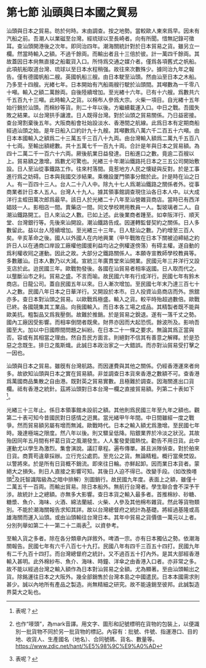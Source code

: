 # 第七節    汕頭與日本國之貿易

汕頭與日本之貿易。昉於何時。末由調查。按之地勢。當較歐人東來爲早。因未有汽船之前。吾潮人以業磁至台灣。經琉球以至長崎者。向有所聞。惜無記錄可徵耳。查汕頭開港後之次年。即同治四年。潮海關統計對於日本貿易之貨。雖另立一欄。然當時輸入之額。不過千餘両。而輸出者且十三倍於彼。計一萬四千餘両。其故蓋因日本尙無直接之船載貨入口。所恃爲交通之媒介者。僅爲各項舊式之帆船。此項航船取道台灣、琉球以至日本水程稍强。故往來次數殊少。據同治九年之報告。僅有德國帆船二艘。英國帆船三艘。由日本駛至汕頭。然由汕至日本之木船。乃多至十四艘。光緖七年。日本開始有汽船兩艘行駛於汕頭間。其噸數為一千零八十噸。輸入之額二萬餘両。自後陸續增加。至光緖十六年。已有十六艘。爲數共六千五百九十三噸。此時輸入之貨。以棉布人參爲大宗。火柴一項目。自光緖十五年始行銷於汕頭。而棉紗等貨。則二十年以後。方繼續載運入口。中日之戰。吾國失敗之結果。以台灣拱手讓渡。日人既得台灣。對於汕頭之貿易關係。乃日益密接。查台灣割棄後五年。大阪商船會社始設淡水、香港間之航線。此爲日本有定期商船經過汕頭之始。是年日船入口約計九十九艘。其噸數爲八萬六千二百五十六噸。由日本本國輸入之額爲二十三萬五千三百八十九両。由台灣輸入額爲二萬九千五百八十七両。至輸出額總數。共十五萬七千一百九十両。合計是年與日本之貿易額。為四十二萬二千一百六十六両。厥後航業日益發達。日船進口之數。竟逾二百艘以上。貿易額之激增。爲數尤可驚也。光緖三十年潮汕鐵路托日本之三五公司開始敷設。日人至汕從事鐵路工作。往來村落間。竟惹地方人民之懐疑與反對。於是工事進行爲之妨碍。日本與我國交涉結果。乘機設厦門領事分館於此。計是時在汕之日人。有一百四十三人。台人二十八人中。除九十七人爲潮汕鐵路之關係者外。從事商業者計日本人五人。台灣人十九人。據其領事館調查現住汕各日本人中。以大成洋行主蛭田萬次郎爲最早。該日人於光緖二十八年至汕營雜貨商店。當時已有西洋娼妓一人。影相店一間。賣藥店一間。同文學校聘用教員一人。製玻璃者二人。自潮汕鐵路開工。日人來汕之人數。已如上述。此後業商者踵至。如幸阪洋行、順天堂、台灣銀行等。先後來汕開設。潮汕鐵路告成。因運轉監督契約之關係。日人多數留此。益以台人陸續增加。至光緖三十三年。日人駐汕之數。乃約增至三百人矣。辛亥革命之後。國人以外國人在内地興業（甲午戰敗在日本下關被迫締結之約許日人以在通商口岸設工廠權他國援利益均沾之例權遂傍落）有碍主權。遂自動的爲利權收囘之運動。因此之故。大部分之鐵路關係人。本願寺宣教師學校教員等。多數離汕。日本人數乃以大減。宣統三年廣貫堂來汕開業。民國元年三井洋行又設支店於此。迨民國三年。歐戰勃發後。各國在汕貿易者相率返國。日人取而代之。以壟斷汕市之利。貿易之盛。不言而喻。故民國六年有行成洋行。民國七年有鈴木商店。日龍公司。蓋自民國五年以來。日人漸次增加。至民國七年末乃達三百七十人之數。民國八年日本之日華洋行。又開設於本市。日人投資汕島商店而外。旅舘亦多。查日本對汕頭之貿易。以歐戰爲極盛。輸入之貨。較平時殆超過數倍。歐戰已終。各國競集其工業品。向我國輸入。而日本各工場之成品。其精製者既不能與歐美抗。粗製品又爲我壓倒。故難於推銷。於是貿易之銳退。遂有一落千丈之勢。國內工廠因受影響。而相率倒閉者既衆。財界亦因而大起恐慌。餘波所及。影响吾國至大。加以中日國際間問題之糾紛。在日本二十一條之要求。無論其爲正當與否。容或有其相當之理由。然自吾民方面言。則絕對不信其有善意之解釋。於是恐惡之念既生。排日之風斯熾。此誠日本政治家之一大錯誤。而亦對汕貿易受打擊之一因也。

汕頭與日本之貿易。雖旣有台灣航路。而因運費與其他之關係。仍經香港運來者尙多。故欲知汕頭與日本之實在貿易額。非並調查日本貨來香港之數額不可。查香港爲萬國商品集散之自由港。既對英之貿易實數。且極難於調查。因海關進出口貨欄。祗有香港之統針。茲將汕頭對日本台灣一欄之直接貿易額。列第二十表如下[^1]。

光緖三十三年止。係日本領事館未設前之額。其他則爲民國三年至九年之額也。觀第二十表可知今昔國民對日感情之迥異。當光緒甲午年間。中日間雖經一度之戰爭。然而貿易額另屬有增而無減。歐戰時代。日本之輸入額尤爲激增。至民國七年時。幾達極端之限度。然八年以後。則又驟呈低降。陷銀業界於冷淡之狀況。其故殆因同年五月間有杯葛日貨之風潮發生。人人奮發愛國熱忱。勸告不用日貨。此中運動尤以學生為激烈。集會演說。議訂章程。遍布傳單。甚且派隊偵查。對於舶來日貨。商賈苟違章採辦。立行充公處罰。至充公之貨。無論精粗。概行當衆焚毀。以警將來。於是所有日貨概不銷流。即來往日輪。亦鮮起卸。因而業日本貨者。蒙絕大之損失。則日人直接之影響可知。其後日人迫不得已。改變手段。（如改換嚜頭[^2]及託智識階級為之暗中排解）別圖銷行。故民國九年度。表面上之額，雖僅十二萬五千一百両。而輸出貿易。除日本船外。無航行台灣者。學生聯合會不深予干涉。故統計上之總額。亦無多大影響。查日本貨之輸入最多者。首推棉紗、砂糖、糖漿、魚介、海味、火酒、綿法蘭絨、火柴、人參及其他棉布雜貨。然此等貨物類別。不能於潮海關報告求知其詳。故以台灣總督府之統計為基礎。將經過基隆或高雄海關而運入汕頭。或由汕頭輸往台灣日本。其年中貿易之貨價值一萬元以上者。分別列舉如第二十一第二十二兩表[^3]。以資參考。

至輸入貨之多者。除在各分類章內詳敘外。啤酒一宗。亦有日本獨佔之勢。依潮海關報告。民國七年有六千八百七十九打。民國八年有四千三百五十四打。民國九年有二千九百十四打。而台灣總督府之統計。又不過百五十打內外。是其大部經香港輸入甚明。此外棉紗布、魚介、海味、時鐘、洋傘之由香港入口者。亦非常之多。故不能以經過台灣之輸入額作為日本對汕貿易之全額。尤為顯著。至由汕頭輸出之貨。除銘運往日本之大阪外。幾全部銷售於台灣本島之中國遣民。日本本國需求則甚少。誠以內地所有產品之製造。尚無精細之研究。故不能遠銷至彼邦。此誠製造界莫大之恥也。

[^1]: 表呢？

[^2]: 也作“嘜頭”，為mark音譯。用文字、圖形和記號標明在貨物的包裝上，以便識別一批貨物不同於另一批貨物的標記。內容有：批號、件號、指運港口、目的地、收貨人、生產國名（地名）、合同號碼、貨名、數量等。  
https://www.zdic.net/hant/%E5%98%9C%E9%A0%AD  

[^3]: 表呢？
